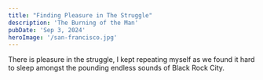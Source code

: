 ```yaml
---
title: "Finding Pleasure in The Struggle"
description: 'The Burning of the Man'
pubDate: 'Sep 3, 2024'
heroImage: '/san-francisco.jpg'
---
```


There is pleasure in the struggle, I kept repeating myself as we found it hard to sleep amongst the pounding endless sounds of Black Rock City. 